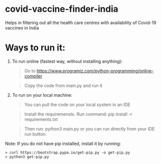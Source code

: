 # covid-vaccine-finder-india
Helps in filtering out all the health care centres with availability of Covid-19  vaccines in India


# Ways to run it:

1. To run online (fastest way, without installing anything):

    > Go to https://www.programiz.com/python-programming/online-compiler

    > Copy the code from main.py and run it

2. To run on your local machine:

    > You can pull the code on your local system in an IDE

    > Install the requiremensts. Run command: pip install -r requirements.txt

    > Then run: python3 main.py or you can run directly from your IDE run button.

Note:
 If you do not have pip installed, install it by running:

    > curl https://bootstrap.pypa.io/get-pip.py -o get-pip.py
    > python3 get-pip.py
